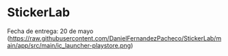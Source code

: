 # StickerLab
Fecha de entrega: 20 de mayo
(https://raw.githubusercontent.com/DanielFernandezPacheco/StickerLab/main/app/src/main/ic_launcher-playstore.png)
